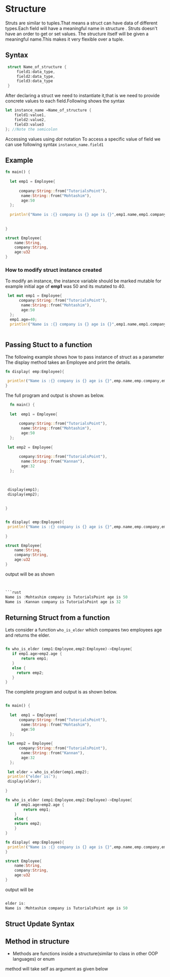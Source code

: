 # Structure

Struts are similar to tuples.That means a struct can have data of different types.Each field will have a meaningful name in structure . Struts doesn't have an order to get or set values. The structure itself will be given a meaningful name.This makes it very flexible over a tuple.

## Syntax

```rust
 struct Name_of_structure {
     field1:data_type,
     field2:data_type,
     field3:data_type
 }
```

After declaring a struct we need to instantiate it,that is we need to provide concrete values to each field.Following shows the syntax

```rust
let instance_name =Name_of_structure {
    field1:value1,
    field2:value2,
    field3:value3
}; //Note the semicolon

```

Accessing values using  *dot* notation
To access a specific value of field we can use following syntax `instance_name.field1`

## Example

```rust
fn main() {
  
  let emp1 = Employee{
     
      company:String::from("TutorialsPoint"),
       name:String::from("Mohtashim"),
       age:50
  };
  
  println!("Name is :{} company is {} age is {}",emp1.name,emp1.company,emp1.age);
  
  
}

struct Employee{
    name:String,
    company:String,
    age:u32
}

```

### How to modify struct instance created

To modify an instance, the instance variable should be marked mutable for example initial age of **emp1** was 50 and its mutated to 40.

```rust
 let mut emp1 = Employee{
      company:String::from("TutorialsPoint"),
       name:String::from("Mohtashim"),
       age:50
  };
  emp1.age=40;
  println!("Name is :{} company is {} age is {}",emp1.name,emp1.company,emp1.age);
  
```

## Passing Stuct to a function

The following example shows how to pass instance of struct as a parameter
The display method takes an Employee and print the details.

```rust
fn display( emp:Employee){

 println!("Name is :{} company is {} age is {}",emp.name,emp.company,emp.age);
}

```

The full program and output is shown as below.

```rust
  fn main() {
  
  let  emp1 = Employee{
     
      company:String::from("TutorialsPoint"),
       name:String::from("Mohtashim"),
       age:50
  };
 
 let emp2 = Employee{
     
      company:String::from("TutorialsPoint"),
       name:String::from("Kannan"),
       age:32
  };
 

 
 display(emp1);
 display(emp2);
  
  
}


fn display( emp:Employee){
 println!("Name is :{} company is {} age is {}",emp.name,emp.company,emp.age);
     
}

struct Employee{
    name:String,
    company:String,
    age:u32
}

```

output will be as shown

```rust


```rust
Name is :Mohtashim company is TutorialsPoint age is 50
Name is :Kannan company is TutorialsPoint age is 32

```

## Returning Struct from a function

 Lets consider a function `who_is_elder` which compares two employees age and returns the elder.

 ```rust

fn who_is_elder (emp1:Employee,emp2:Employee)->Employee{
    if emp1.age>emp2.age {
        return emp1;
    }
    else {
      return emp2;
    }
}

 ```

The complete program and output is as shown below.

```rust

fn main() {
  
  let  emp1 = Employee{
      company:String::from("TutorialsPoint"),
       name:String::from("Mohtashim"),
       age:50
  };
 
 let emp2 = Employee{
      company:String::from("TutorialsPoint"),
       name:String::from("Kannan"),
       age:32
  };
 
 let elder = who_is_elder(emp1,emp2);
 println!("elder is:");
 display(elder);
  
}

fn who_is_elder (emp1:Employee,emp2:Employee)->Employee{
    if emp1.age>emp2.age {
        return emp1;
    }
    else {
    return emp2;
    }
}

fn display( emp:Employee){
 println!("Name is :{} company is {} age is {}",emp.name,emp.company,emp.age);
}

struct Employee{
    name:String,
    company:String,
    age:u32
}

```

output will be

```rust

elder is:
Name is :Mohtashim company is TutorialsPoint age is 50

```

## Struct Update Syntax


<!-- TODO: priting struct directly gives error #[Derive(Debug)] -->
<!-- TODO:Clone method in Rust -->

## Method in structure

- Methods are functions inside a structure(similar to class in other OOP languages) or enum

method will take self as argument as given below

